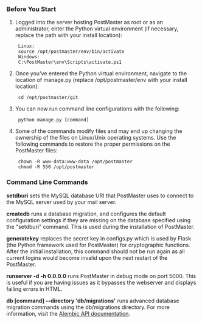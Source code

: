 ### Before You Start
1. Logged into the server hosting PostMaster as root or as an administrator, enter the Python virtual environment (if necessary, replace the path with your install location):
        
        Linux:
        source /opt/postmaster/env/bin/activate
        Windows:
        C:\PostMaster\env\Scripts\activate.ps1
        
2. Once you've entered the Python virtual environment, navigate to the location of manage.py (replace /opt/postmaster/env with your install location):

        cd /opt/postmaster/git

3. You can now run command line configurations with the following:

        python manage.py [command]

4. Some of the commands modify files and may end up changing the ownership of the files on Linux/Unix operating systems.
Use the following commands to restore the proper permissions on the PostMaster files:

        chown -R www-data:www-data /opt/postmaster
        chmod -R 550 /opt/postmaster

### Command Line Commands

**setdburi** sets the MySQL database URI that PostMaster uses to connect to the MySQL server used by your mail server.

**createdb** runs a database migration, and configures the default configuration settings if they are missing on the database specified using the "setdburi" command.
This is used during the installation of PostMaster.

**generatekey** replaces the secret key in configs.py which is used by Flask (the Python framework used for PostMaster) for cryptographic functions.
After the initial installation, this command should not be run again as all current logins would become invalid upon the next restart of the PostMaster.

**runserver -d -h 0.0.0.0** runs PostMaster in debug mode on port 5000. This is useful if you are having issues as it bypasses the webserver
and displays failing errors in HTML.

**db [command] --directory 'db/migrations'** runs advanced database migration commands using the db/migrations directory.
For more information, visit the [Alembic API documentation](https://alembic.readthedocs.org/en/latest/api/commands.html).
